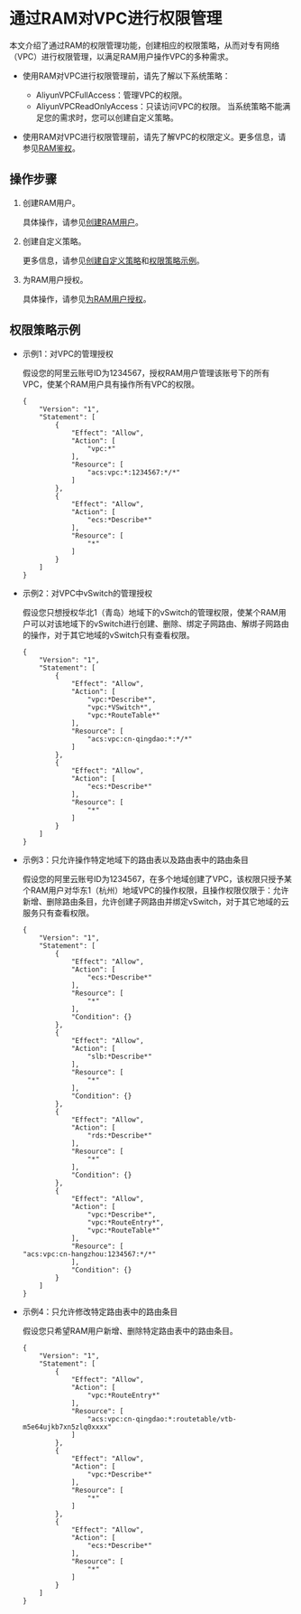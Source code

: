 # 通过RAM对VPC进行权限管理

本文介绍了通过RAM的权限管理功能，创建相应的权限策略，从而对专有网络（VPC）进行权限管理，以满足RAM用户操作VPC的多种需求。

-   使用RAM对VPC进行权限管理前，请先了解以下系统策略：

    -   AliyunVPCFullAccess：管理VPC的权限。
    -   AliyunVPCReadOnlyAccess：只读访问VPC的权限。
    当系统策略不能满足您的需求时，您可以创建自定义策略。

-   使用RAM对VPC进行权限管理前，请先了解VPC的权限定义。更多信息，请参见[RAM鉴权](/intl.zh-CN/API参考/RAM鉴权.md)。

## 操作步骤

1.  创建RAM用户。

    具体操作，请参见[创建RAM用户](/intl.zh-CN/用户管理/基本操作/创建RAM用户.md)。

2.  创建自定义策略。

    更多信息，请参见[创建自定义策略](/intl.zh-CN/权限策略管理/自定义策略/创建自定义策略.md)和[权限策略示例](#section_vgp_w4w_fwd)。

3.  为RAM用户授权。

    具体操作，请参见[为RAM用户授权](/intl.zh-CN/用户管理/授权管理/为RAM用户授权.md)。


## 权限策略示例

-   示例1：对VPC的管理授权

    假设您的阿里云账号ID为1234567，授权RAM用户管理该账号下的所有VPC，使某个RAM用户具有操作所有VPC的权限。

    ```
    {
        "Version": "1",
        "Statement": [
            {
                "Effect": "Allow",
                "Action": [
                    "vpc:*"
                ],
                "Resource": [
                    "acs:vpc:*:1234567:*/*"
                ]
            },
            {
                "Effect": "Allow",
                "Action": [
                    "ecs:*Describe*"
                ],
                "Resource": [
                    "*"
                ]
            }
        ]
    }
    ```

-   示例2：对VPC中vSwitch的管理授权

    假设您只想授权华北1（青岛）地域下的vSwitch的管理权限，使某个RAM用户可以对该地域下的vSwitch进行创建、删除、绑定子网路由、解绑子网路由的操作，对于其它地域的vSwitch只有查看权限。

    ```
    {
        "Version": "1",
        "Statement": [
            {
                "Effect": "Allow",
                "Action": [
                    "vpc:*Describe*",
                    "vpc:*VSwitch*",
                    "vpc:*RouteTable*"
                ],
                "Resource": [
                    "acs:vpc:cn-qingdao:*:*/*"
                ]
            },
            {
                "Effect": "Allow",
                "Action": [
                    "ecs:*Describe*"
                ],
                "Resource": [
                    "*"
                ]
            }
        ]
    }
    ```

-   示例3：只允许操作特定地域下的路由表以及路由表中的路由条目

    假设您的阿里云账号ID为1234567，在多个地域创建了VPC，该权限只授予某个RAM用户对华东1（杭州）地域VPC的操作权限，且操作权限仅限于：允许新增、删除路由条目，允许创建子网路由并绑定vSwitch，对于其它地域的云服务只有查看权限。

    ```
    {
        "Version": "1",
        "Statement": [
            {
                "Effect": "Allow",
                "Action": [
                    "ecs:*Describe*"
                ],
                "Resource": [
                    "*"
                ],
                "Condition": {}
            },
            {
                "Effect": "Allow",
                "Action": [
                    "slb:*Describe*"
                ],
                "Resource": [
                    "*"
                ],
                "Condition": {}
            },
            {
                "Effect": "Allow",
                "Action": [
                    "rds:*Describe*"
                ],
                "Resource": [
                    "*"
                ],
                "Condition": {}
            },
            {
                "Effect": "Allow",
                "Action": [
                    "vpc:*Describe*",
                    "vpc:*RouteEntry*",
                    "vpc:*RouteTable*"
                ],
                "Resource": [                
    "acs:vpc:cn-hangzhou:1234567:*/*"
                ],
                "Condition": {}
            }
        ]
    }
    ```

-   示例4：只允许修改特定路由表中的路由条目

    假设您只希望RAM用户新增、删除特定路由表中的路由条目。

    ```
    {
        "Version": "1",
        "Statement": [
            {
                "Effect": "Allow",
                "Action": [
                    "vpc:*RouteEntry*"
                ],
                "Resource": [
                    "acs:vpc:cn-qingdao:*:routetable/vtb-m5e64ujkb7xn5zlq0xxxx"
                ]
            },
            {
                "Effect": "Allow",
                "Action": [
                    "vpc:*Describe*"
                ],
                "Resource": [
                    "*"
                ]
            },
            {
                "Effect": "Allow",
                "Action": [
                    "ecs:*Describe*"
                ],
                "Resource": [
                    "*"
                ]
            }
        ]
    }
    ```


